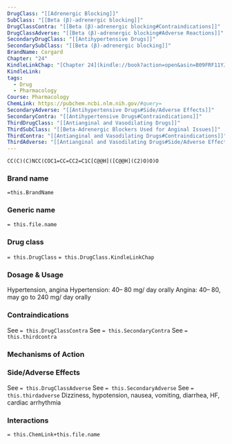 ```yaml
---
DrugClass: "[[Adrenergic Blocking]]"
SubClass: "[[Beta (β)-adrenergic blocking]]"
DrugClassContra: "[[Beta (β)-adrenergic blocking#Contraindications]]"
DrugClassAdverse: "[[Beta (β)-adrenergic blocking#Adverse Reactions]]"
SecondaryDrugClass: "[[Antihypertensive Drugs]]"
SecondarySubClass: "[[Beta (β)-adrenergic blocking]]"
BrandName: Corgard
Chapter: "24"
KindleLinkChap: "[Chapter 24](kindle://book?action=open&asin=B09FRF11YJ&location=12809)"
KindleLink: 
tags:
  - Drug
  - Pharmacology
Course: Pharmacology
ChemLink: https://pubchem.ncbi.nlm.nih.gov/#query=
SecondaryAdverse: "[[Antihypertensive Drugs#Side/Adverse Effects]]"
SecondaryContra: "[[Antihypertensive Drugs#Contraindications]]"
ThirdDrugClass: "[[Antianginal and Vasodilating Drugs]]"
ThirdSubClass: "[[Beta-Adrenergic Blockers Used for Anginal Issues]]"
ThirdContra: "[[Antianginal and Vasodilating Drugs#Contraindications]]"
ThirdAdverse: "[[Antianginal and Vasodilating Drugs#Side/Adverse Effects]]"
---
```

```smiles
CC(C)(C)NCC(COC1=CC=CC2=C1C[C@@H]([C@@H](C2)O)O)O
```

### Brand name
`=this.BrandName`
### Generic name
`= this.file.name`
### Drug class 
`= this.DrugClass`
	`= this.DrugClass.KindleLinkChap`

### Dosage & Usage
Hypertension, angina
Hypertension: 40– 80 mg/ day orally 
Angina: 40– 80, may go to 240 mg/ day orally

### Contraindications
See `= this.DrugClassContra`
See `= this.SecondaryContra`
See `= this.thirdcontra`

### Mechanisms of Action

### Side/Adverse Effects
See `= this.DrugClassAdverse`
See `= this.SecondaryAdverse`
See `= this.thirdadverse`
Dizziness, hypotension, nausea, vomiting, diarrhea, HF, cardiac arrhythmia 

### Interactions

`= this.ChemLink+this.file.name`

